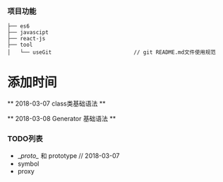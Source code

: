 ### 项目功能
```
├── es6 
├── javascipt
├── react-js
├── tool
│   └── useGit                          // git README.md文件使用规范

```

# 添加时间
** 2018-03-07 class类基础语法 **

** 2018-03-08 Generator 基础语法 ** 

### TODO列表
- \__proto\__ 和 prototype // 2018-03-07
- symbol
- proxy
